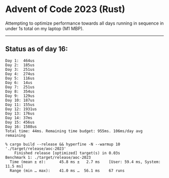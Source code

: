 # Advent of Code 2023 (Rust)

Attempting to optimize performance towards all days running in sequence in under 1s total on my laptop (M1 MBP).

---

## Status as of day 16:

```
Day 1:  464us
Day 2:  185us
Day 3:  251us
Day 4:  274us
Day 5:  116us
Day 6:  14us
Day 7:  251us
Day 8:  354us
Day 9:  129us
Day 10: 187us
Day 11: 155us
Day 12: 1931us
Day 13: 176us
Day 14: 37ms
Day 15: 456us
Day 16: 1588us
Total time: 44ms. Remaining time budget: 955ms. 106ms/day avg remaining

% cargo build --release && hyperfine -N --warmup 10 './target/release/aoc-2023'
    Finished release [optimized] target(s) in 0.03s
Benchmark 1: ./target/release/aoc-2023
  Time (mean ± σ):      45.8 ms ±   2.7 ms    [User: 59.4 ms, System: 11.5 ms]
  Range (min … max):    41.0 ms …  56.1 ms    67 runs
```
